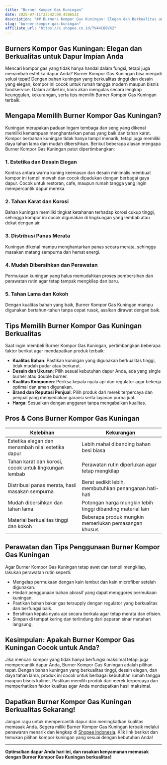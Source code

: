 ```yaml
---
title: "Burner Kompor Gas Kuningan"
date: 2025-07-11T23:42:08.458653Z
description: "## Burners Kompor Gas Kuningan: Elegan dan Berkualitas untuk Dapur Impian Anda..."
slug: "burner-kompor-gas-kuningan"
affiliate_url: "https://s.shopee.co.id/7V44C68VX2"
---
```

## Burners Kompor Gas Kuningan: Elegan dan Berkualitas untuk Dapur Impian Anda

Mencari kompor gas yang tidak hanya handal dalam fungsi, tetapi juga menambah estetika dapur Anda? Burner Kompor Gas Kuningan bisa menjadi solusi tepat! Dengan bahan kuningan yang berkualitas tinggi dan desain yang elegan, kompor ini cocok untuk rumah tangga modern maupun bisnis foodservice. Dalam artikel ini, kami akan mengulas secara lengkap keunggulan, kekurangan, serta tips memilih Burner Kompor Gas Kuningan terbaik.

## Mengapa Memilih Burner Kompor Gas Kuningan?

Kuningan merupakan paduan logam tembaga dan seng yang dikenal memiliki kemampuan menghantarkan panas yang baik dan tahan karat. Kompor berbahan kuningan tidak hanya tampil menarik, tetapi juga memiliki daya tahan lama dan mudah dibersihkan. Berikut beberapa alasan mengapa Burner Kompor Gas Kuningan patut dipertimbangkan:

### 1. Estetika dan Desain Elegan

Kontras antara warna kuning keemasan dan desain minimalis membuat kompor ini tampil mewah dan cocok dipadukan dengan berbagai gaya dapur. Cocok untuk restoran, cafe, maupun rumah tangga yang ingin mempercantik dapur mereka.

### 2. Tahan Karat dan Korosi

Bahan kuningan memiliki tingkat ketahanan terhadap korosi cukup tinggi, sehingga kompor ini cocok digunakan di lingkungan yang lembab atau dekat dengan air.

### 3. Distribusi Panas Merata

Kuningan dikenal mampu menghantarkan panas secara merata, sehingga masakan matang sempurna dan hemat energi.

### 4. Mudah Dibersihkan dan Perawatan

Permukaan kuningan yang halus memudahkan proses pembersihan dan perawatan rutin agar tetap tampak mengkilap dan baru.

### 5. Tahan Lama dan Kokoh

Dengan kualitas bahan yang baik, Burner Kompor Gas Kuningan mampu digunakan bertahun-tahun tanpa cepat rusak, asalkan dirawat dengan baik.

## Tips Memilih Burner Kompor Gas Kuningan Berkualitas

Saat ingin membeli Burner Kompor Gas Kuningan, pertimbangkan beberapa faktor berikut agar mendapatkan produk terbaik:

- **Kualitas Bahan**: Pastikan kuningan yang digunakan berkualitas tinggi, tidak mudah pudar atau berkarat.
- **Desain dan Ukuran**: Pilih sesuai kebutuhan dapur Anda, ada yang single burner atau double burner.
- **Kualitas Komponen**: Periksa kepala nyala api dan regulator agar bekerja optimal dan aman digunakan.
- **Brand dan Reputasi Penjual**: Pilih produk dari merek terpercaya dan penjual yang menyediakan garansi serta layanan purna jual.
- **Harga**: Sesuaikan dengan anggaran tanpa mengabaikan kualitas.

## Pros & Cons Burner Kompor Gas Kuningan

| **Kelebihan**                                              | **Kekurangan**                                               |
|--------------------------------------------------------------|--------------------------------------------------------------|
| Estetika elegan dan menambah nilai estetika dapur           | Lebih mahal dibanding bahan besi biasa                     |
| Tahan karat dan korosi, cocok untuk lingkungan lembab        | Perawatan rutin diperlukan agar tetap mengkilap            |
| Distribusi panas merata, hasil masakan sempurna              | Berat sedikit lebih, membutuhkan penanganan hati-hati     |
| Mudah dibersihkan dan tahan lama                              | Potongan harga mungkin lebih tinggi dibanding material lain|
| Material berkualitas tinggi dan kokoh                         | Beberapa produk mungkin memerlukan pemasangan khusus       |

## Perawatan dan Tips Penggunaan Burner Kompor Gas Kuningan

Agar Burner Kompor Gas Kuningan tetap awet dan tampil mengkilap, lakukan perawatan rutin seperti:

- Mengelap permukaan dengan kain lembut dan kain microfiber setelah digunakan.
- Hindari penggunaan bahan abrasif yang dapat menggores permukaan kuningan.
- Pastikan bahan bakar gas tersupply dengan regulator yang berkualitas dan berfungsi baik.
- Bersihkan kepala nyala api secara berkala agar tetap merata dan efisien.
- Simpan di tempat kering dan terlindung dari paparan sinar matahari langsung.

## Kesimpulan: Apakah Burner Kompor Gas Kuningan Cocok untuk Anda?

Jika mencari kompor yang tidak hanya berfungsi maksimal tetapi juga mempercantik dapur Anda, Burner Kompor Gas Kuningan adalah pilihan tepat. Dengan bahan kuningan yang berkualitas tinggi, desain elegan, dan daya tahan lama, produk ini cocok untuk berbagai kebutuhan rumah tangga maupun bisnis kuliner. Pastikan memilih produk dari merek terpercaya dan memperhatikan faktor kualitas agar Anda mendapatkan hasil maksimal.

## Dapatkan Burner Kompor Gas Kuningan Berkualitas Sekarang!

Jangan ragu untuk mempercantik dapur dan meningkatkan kualitas memasak Anda. Segera miliki Burner Kompor Gas Kuningan terbaik melalui penawaran menarik dan lengkap di [Shopee Indonesia](https://s.shopee.co.id/7V44C68VX2). Klik link berikut dan temukan pilihan kompor kuningan yang sesuai dengan kebutuhan Anda!  

---

**Optimalkan dapur Anda hari ini, dan rasakan kenyamanan memasak dengan Burner Kompor Gas Kuningan berkualitas!**